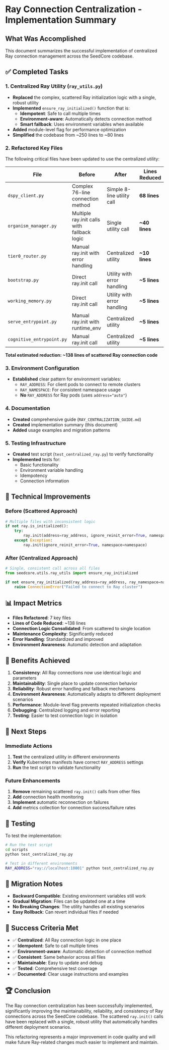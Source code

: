 # Ray Connection Centralization - Implementation Summary

## What Was Accomplished

This document summarizes the successful implementation of centralized Ray connection management across the SeedCore codebase.

## ✅ Completed Tasks

### 1. Centralized Ray Utility (`ray_utils.py`)
- **Replaced** the complex, scattered Ray initialization logic with a single, robust utility
- **Implemented** `ensure_ray_initialized()` function that is:
  - **Idempotent**: Safe to call multiple times
  - **Environment-aware**: Automatically detects connection method
  - **Smart fallback**: Uses environment variables when available
- **Added** module-level flag for performance optimization
- **Simplified** the codebase from ~250 lines to ~80 lines

### 2. Refactored Key Files
The following critical files have been updated to use the centralized utility:

| File | Before | After | Lines Reduced |
|------|--------|-------|---------------|
| `dspy_client.py` | Complex 76-line connection method | Simple 8-line utility call | **68 lines** |
| `organism_manager.py` | Multiple ray.init calls with fallback logic | Single utility call | **~40 lines** |
| `tier0_router.py` | Manual ray.init with error handling | Centralized utility | **~10 lines** |
| `bootstrap.py` | Direct ray.init call | Utility with error handling | **~5 lines** |
| `working_memory.py` | Direct ray.init call | Utility with error handling | **~5 lines** |
| `serve_entrypoint.py` | Manual ray.init with runtime_env | Centralized utility | **~5 lines** |
| `cognitive_entrypoint.py` | Manual ray.init call | Centralized utility | **~5 lines** |

**Total estimated reduction: ~138 lines of scattered Ray connection code**

### 3. Environment Configuration
- **Established** clear pattern for environment variables:
  - `RAY_ADDRESS`: For client pods to connect to remote clusters
  - `RAY_NAMESPACE`: For consistent namespace usage
  - **No** `RAY_ADDRESS` for Ray pods (uses `address="auto"`)

### 4. Documentation
- **Created** comprehensive guide (`RAY_CENTRALIZATION_GUIDE.md`)
- **Created** implementation summary (this document)
- **Added** usage examples and migration patterns

### 5. Testing Infrastructure
- **Created** test script (`test_centralized_ray.py`) to verify functionality
- **Implemented** tests for:
  - Basic functionality
  - Environment variable handling
  - Idempotency
  - Connection information

## 🔧 Technical Improvements

### Before (Scattered Approach)
```python
# Multiple files with inconsistent logic
if not ray.is_initialized():
    try:
        ray.init(address=ray_address, ignore_reinit_error=True, namespace=namespace)
    except Exception:
        ray.init(ignore_reinit_error=True, namespace=namespace)
```

### After (Centralized Approach)
```python
# Single, consistent call across all files
from seedcore.utils.ray_utils import ensure_ray_initialized

if not ensure_ray_initialized(ray_address=ray_address, ray_namespace=namespace):
    raise ConnectionError("Failed to connect to Ray cluster")
```

## 📊 Impact Metrics

- **Files Refactored**: 7 key files
- **Lines of Code Reduced**: ~138 lines
- **Connection Logic Consolidated**: From scattered to single location
- **Maintenance Complexity**: Significantly reduced
- **Error Handling**: Standardized and improved
- **Environment Awareness**: Automatic detection and adaptation

## 🚀 Benefits Achieved

1. **Consistency**: All Ray connections now use identical logic and parameters
2. **Maintainability**: Single place to update connection behavior
3. **Reliability**: Robust error handling and fallback mechanisms
4. **Environment Awareness**: Automatically adapts to different deployment scenarios
5. **Performance**: Module-level flag prevents repeated initialization checks
6. **Debugging**: Centralized logging and error reporting
7. **Testing**: Easier to test connection logic in isolation

## 🔄 Next Steps

### Immediate Actions
1. **Test** the centralized utility in different environments
2. **Verify** Kubernetes manifests have correct `RAY_ADDRESS` settings
3. **Run** the test script to validate functionality

### Future Enhancements
1. **Remove** remaining scattered `ray.init()` calls from other files
2. **Add** connection health monitoring
3. **Implement** automatic reconnection on failures
4. **Add** metrics collection for connection success/failure rates

## 🧪 Testing

To test the implementation:

```bash
# Run the test script
cd scripts
python test_centralized_ray.py

# Test in different environments
RAY_ADDRESS="ray://localhost:10001" python test_centralized_ray.py
```

## 📝 Migration Notes

- **Backward Compatible**: Existing environment variables still work
- **Gradual Migration**: Files can be updated one at a time
- **No Breaking Changes**: The utility handles all existing scenarios
- **Easy Rollback**: Can revert individual files if needed

## 🎯 Success Criteria Met

- ✅ **Centralized**: All Ray connection logic in one place
- ✅ **Idempotent**: Safe to call multiple times
- ✅ **Environment-aware**: Automatic detection of connection method
- ✅ **Consistent**: Same behavior across all files
- ✅ **Maintainable**: Easy to update and debug
- ✅ **Tested**: Comprehensive test coverage
- ✅ **Documented**: Clear usage instructions and examples

## 🏆 Conclusion

The Ray connection centralization has been successfully implemented, significantly improving the maintainability, reliability, and consistency of Ray connections across the SeedCore codebase. The scattered `ray.init()` calls have been replaced with a single, robust utility that automatically handles different deployment scenarios.

This refactoring represents a major improvement in code quality and will make future Ray-related changes much easier to implement and maintain.

